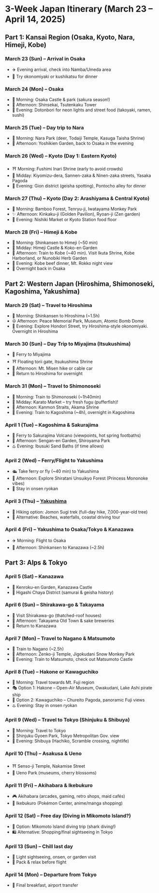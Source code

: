 # 3-Week Japan Itinerary (March 23 – April 14, 2025)

## Part 1: Kansai Region (Osaka, Kyoto, Nara, Himeji, Kobe)

### March 23 (Sun) – Arrival in Osaka

- ✈️ Evening arrival, check into Namba/Umeda area
- 🍢 Try okonomiyaki or kushikatsu for dinner

### March 24 (Mon) – Osaka

- 🏯 Morning: Osaka Castle & park (sakura season!)
- 🎡 Afternoon: Shinsekai, Tsutenkaku Tower
- 🌃 Evening: Dotonbori for neon lights and street food (takoyaki, ramen, sushi)

### March 25 (Tue) – Day trip to Nara

- 🦌 Morning: Nara Park (deer, Todaiji Temple, Kasuga Taisha Shrine)
- 🌿 Afternoon: Yoshikien Garden, back to Osaka in the evening

### March 26 (Wed) – Kyoto (Day 1: Eastern Kyoto)

- ⛩️ Morning: Fushimi Inari Shrine (early to avoid crowds)
- 🏯 Midday: Kiyomizu-dera, Sannen-zaka & Ninen-zaka streets, Yasaka Pagoda
- 🎎 Evening: Gion district (geisha spotting), Pontocho alley for dinner

### March 27 (Thu) – Kyoto (Day 2: Arashiyama & Central Kyoto)

- 🎋 Morning: Bamboo Forest, Tenryu-ji, Iwatayama Monkey Park
- ✨ Afternoon: Kinkaku-ji (Golden Pavilion), Ryoan-ji (Zen garden)
- 🍣 Evening: Nishiki Market or Kyoto Station food floor

### March 28 (Fri) – Himeji & Kobe

- 🚅 Morning: Shinkansen to Himeji (~50 min)
- 🏯 Midday: Himeji Castle & Koko-en Garden
- 🚆 Afternoon: Train to Kobe (~40 min). Visit Ikuta Shrine, Kobe Harborland, or Nunobiki Herb Garden
- 🥩 Evening: Kobe beef dinner, Mt. Rokko night view
- 🏨 Overnight back in Osaka

## Part 2: Western Japan (Hiroshima, Shimonoseki, Kagoshima, Yakushima)

### March 29 (Sat) – Travel to Hiroshima

- 🚅 Morning: Shinkansen to Hiroshima (~1.5h)
- ☮️ Afternoon: Peace Memorial Park, Museum, Atomic Bomb Dome
- 🍁 Evening: Explore Hondori Street, try Hiroshima-style okonomiyaki. Overnight in Hiroshima

### March 30 (Sun) – Day Trip to Miyajima (Itsukushima)

- 🚢 Ferry to Miyajima
- ⛩️ Floating torii gate, Itsukushima Shrine
- 🌄 Afternoon: Mt. Misen hike or cable car
- 🏨 Return to Hiroshima for overnight

### March 31 (Mon) – Travel to Shimonoseki

- 🚆 Morning: Train to Shimonoseki (~1h40min)
- 🐡 Midday: Karato Market – try fresh fugu (pufferfish)!
- 🌊 Afternoon: Kanmon Straits, Akama Shrine
- 🚄 Evening: Train to Kagoshima (~4h), overnight in Kagoshima

### April 1 (Tue) – Kagoshima & Sakurajima

- 🌋 Ferry to Sakurajima Volcano (viewpoints, hot spring footbaths)
- 🏯 Afternoon: Sengan-en Garden, Shiroyama Park
- ♨️ Evening: Ibusuki Sand Baths (if time allows)

### April 2 (Wed) – Ferry/Flight to Yakushima

- 🛳️ Take ferry or fly (~40 min) to Yakushima
- 🌳 Afternoon: Explore Shiratani Unsuikyo Forest (Princess Mononoke vibes)
- 🏨 Stay in onsen ryokan

### April 3 (Thu) – [Yakushima](Yakushima.md)

- 🌲 Hiking option: Jomon Sugi trek (full-day hike, 7,000-year-old tree)
- 🌊 Alternative: Beaches, waterfalls, coastal driving tour

### April 4 (Fri) – Yakushima to Osaka/Tokyo & Kanazawa

- ✈️ Morning: Flight to Osaka
- 🚅 Afternoon: Shinkansen to Kanazawa (~2.5h)

## Part 3: Alps & Tokyo

### April 5 (Sat) – Kanazawa

- 🌿 Kenroku-en Garden, Kanazawa Castle
- 🍵 Higashi Chaya District (samurai & geisha history)

### April 6 (Sun) – Shirakawa-go & Takayama

- 🏡 Visit Shirakawa-go (thatched-roof houses)
- 🍶 Afternoon: Takayama Old Town & sake breweries
- 🏨 Return to Kanazawa

### April 7 (Mon) – Travel to Nagano & Matsumoto

- 🚆 Train to Nagano (~2.5h)
- 🦧 Afternoon: Zenko-ji Temple, Jigokudani Snow Monkey Park
- 🏯 Evening: Train to Matsumoto, check out Matsumoto Castle

### April 8 (Tue) – Hakone or Kawaguchiko

- 🚞 Morning: Travel towards Mt. Fuji region
- 🎭 Option 1: Hakone – Open-Air Museum, Owakudani, Lake Ashi pirate ship
- 📸 Option 2: Kawaguchiko – Chureito Pagoda, panoramic Fuji views
- ♨️ Evening: Stay in onsen ryokan

### April 9 (Wed) – Travel to Tokyo (Shinjuku & Shibuya)

- 🚆 Morning: Travel to Tokyo
- 🌸 Shinjuku Gyoen Park, Tokyo Metropolitan Gov. view
- 🐶 Evening: Shibuya (Hachiko, Scramble crossing, nightlife)

### April 10 (Thu) – Asakusa & Ueno

- ⛩️ Senso-ji Temple, Nakamise Street
- 🎨 Ueno Park (museums, cherry blossoms)

### April 11 (Fri) – Akihabara & Ikebukuro

- 🎮 Akihabara (arcades, gaming, retro shops, maid cafés)
- 🐉 Ikebukuro (Pokémon Center, anime/manga shopping)

### April 12 (Sat) – Free day (Diving in Mikomoto Island?)

- 🤿 Option: Mikomoto Island diving trip (shark diving!)
- 🛍️ Alternative: Shopping/final sightseeing in Tokyo

### April 13 (Sun) – Chill last day

- 🌿 Light sightseeing, onsen, or garden visit
- 🧳 Pack & relax before flight

### April 14 (Mon) – Departure from Tokyo

- 🍣 Final breakfast, airport transfer
